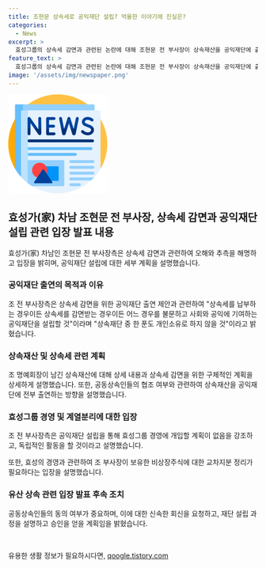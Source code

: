 ```yaml
---
title: 조현문 상속세로 공익재단 설립? 억울한 이야기에 진실은?
categories:
  - News
excerpt: >
  효성그룹의 상속세 감면과 관련된 논란에 대해 조현문 전 부사장이 상속재산을 공익재단에 출연하는 것은 상속세를 감면받기 위한 것이 아니며, 공익과 사회에 기여하기 위한 것이라고 해명했다. 또한, 그는 경영에 관여할 계획이 없으며, 독립적인 활동을 할 것이라고 강조했다. 상속재산은 약 885억원 규모이며, 상속세 감면을 위해 공익재단 설립을 제안하고 있으나, 감면을 받지 못해 상속세를 납부해야 할 경우에는 공익재단에 상속재산의 일부를 출연할 예정이라고 설명했다.
feature_text: >
  효성그룹의 상속세 감면과 관련된 논란에 대해 조현문 전 부사장이 상속재산을 공익재단에 출연하는 것은 상속세를 감면받기 위한 것이 아니며, 공익과 사회에 기여하기 위한 것이라고 해명했다. 또한, 그는 경영에 관여할 계획이 없으며, 독립적인 활동을 할 것이라고 강조했다. 상속재산은 약 885억원 규모이며, 상속세 감면을 위해 공익재단 설립을 제안하고 있으나, 감면을 받지 못해 상속세를 납부해야 할 경우에는 공익재단에 상속재산의 일부를 출연할 예정이라고 설명했다.
image: '/assets/img/newspaper.png'
---
```


<p><img src="/assets/img/newspaper.png" alt="kimp 속보" /></p>

<h2 data-ke-size="size26">효성가(家) 차남 조현문 전 부사장, 상속세 감면과 공익재단 설립 관련 입장 발표 내용</h2>

<p data-ke-size="size16">효성가(家) 차남인 조현문 전 부사장측은 상속세 감면과 관련하여 오해와 추측을 해명하고 입장을 밝히며, 공익재단 설립에 대한 세부 계획을 설명했습니다.</p>

<h3><b>공익재단 출연의 목적과 이유</b></h3>

<p data-ke-size="size16">조 전 부사장측은 상속세 감면을 위한 공익재단 출연 제안과 관련하여 "상속세를 납부하는 경우이든 상속세를 감면받는 경우이든 어느 경우를 불문하고 사회와 공익에 기여하는 공익재단을 설립할 것"이라며 "상속재단 중 한 푼도 개인소유로 하지 않을 것"이라고 밝혔습니다.</p>

<h3><b>상속재산 및 상속세 관련 계획</b></h3>

<p data-ke-size="size16">조 명예회장이 남긴 상속재산에 대해 상세 내용과 상속세 감면을 위한 구체적인 계획을 상세하게 설명했습니다. 또한, 공동상속인들의 협조 여부와 관련하여 상속재산을 공익재단에 전부 출연하는 방향을 설명했습니다.</p>

<h3><b>효성그룹 경영 및 계열분리에 대한 입장</b></h3>

<p data-ke-size="size16">조 전 부사장측은 공익재단 설립을 통해 효성그룹 경영에 개입할 계획이 없음을 강조하고, 독립적인 활동을 할 것이라고 설명했습니다.</p>

<p data-ke-size="size16">또한, 효성의 경영과 관련하여 조 부사장이 보유한 비상장주식에 대한 교차지분 정리가 필요하다는 입장을 설명했습니다.</p>

<h3><b>유산 상속 관련 입장 발표 후속 조치</b></h3>

<p data-ke-size="size16">공동상속인들의 동의 여부가 중요하며, 이에 대한 신속한 회신을 요청하고, 재단 설립 과정을 설명하고 승인을 얻을 계획임을 밝혔습니다.</p>

<p data-ke-size="size16">&nbsp;</p>
유용한 생활 정보가 필요하시다면, <a href="https://qoogle.tistory.com" rel="dofollow">qoogle.tistory.com</a>


